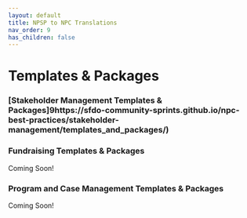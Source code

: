 ```yaml
---
layout: default
title: NPSP to NPC Translations
nav_order: 9
has_children: false
---
```


# Templates & Packages

### [Stakeholder Management Templates & Packages]9https://sfdo-community-sprints.github.io/npc-best-practices/stakeholder-management/templates_and_packages/)

### Fundraising Templates & Packages
Coming Soon!

### Program and Case Management Templates & Packages
Coming Soon!

